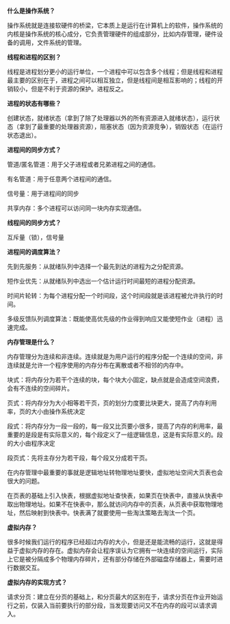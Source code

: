 **什么是操作系统？**

操作系统就是连接软硬件的桥梁，它本质上是运行在计算机上的软件，操作系统的内核是操作系统的核心成分，它负责管理硬件的组成部分，比如内存管理，硬件设备的调用，文件系统的管理。

**线程和进程的区别？**

线程是进程划分更小的运行单位，一个进程中可以包含多个线程；但是线程和进程最主要的区别在于，进程之间可以相互独立，但是线程间是相互影响的；线程的开销较小，但是不利于资源的保护。进程反之。

**进程的状态有哪些？**

创建状态，就绪状态（拿到了除了处理器以外的所有资源进入就绪状态），运行状态（拿到了最重要的处理器资源），阻塞状态（因为资源竞争），销毁状态（在运行状态退出）。

**进程间的同步方式？**

管道/匿名管道：用于父子进程或者兄弟进程之间的通信。

有名管道：用于任意两个进程间的通信。

信号量：用于进程间的同步

共享内存：多个进程可以访问同一块内存实现通信。

**线程间的同步方式？**

互斥量（锁），信号量

**进程间的调度算法？**

先到先服务：从就绪队列中选择一个最先到达的进程为之分配资源。

短作业优先：从就绪队列中选出一个估计运行时间最短的进程分配资源。

时间片轮转：为每个进程分配一个时间段，这个时间段就是该进程被允许执行的时间。

多级反馈队列调度算法：既能使高优先级的作业得到响应又能使短作业（进程）迅速完成。

**内存管理是什么？**

内存管理分为连续和非连续。连续就是为用户运行的程序分配一个连续的空间，非连续就是允许一个程序使用的内存分布在离散或者不相邻的内存中。

块式：将内存分为若干个连续的块，每个块大小固定，缺点就是会造成空间浪费，会有不连续的空间碎片。

页式：将内存分为大小相等若干页，页的划分力度要比块更大，提高了内存利用率，页的大小由操作系统决定

段式：将内存分为一段一段的，每一段又比页要小很多，提高了内存的利用率，最重要的是段是有实际意义的，每个段定义了一组逻辑信息，这是有实际意义的。段的大小由程序决定

段页式：先将主存分为若干段，每个段又分成若干页。

在内存管理中最重要的事就是逻辑地址转物理地址要快，虚拟地址空间大页表也会很大的问题。

在页表的基础上引入快表，根据虚拟地址查快表，如果页在快表中，直接从快表中取出物理地址。如果不在快表中，那么就访问内存中的页表，从页表中获取物理地址，然后映射到快表中。快表满了就要使用一些淘汰策略去淘汰一个页。

**虚拟内存？**

很多时候我们运行的程序已经超过内存的大小，但是还是能流畅的运行，这就是得益于虚拟内存的存在。虚拟内存会让程序误认为它拥有一块连续的空间运行，实际上它是被分隔成多个物理内存碎片，还有部分存储在外部磁盘存储器上，需要时进行数据交互。

**虚拟内存的实现方式？**

请求分页：建立在分页的基础上，和分页最大的区别在于，请求分页在作业开始运行之前，仅装入当前要执行的部分段，当发现要访问又不在内存的段可以请求调入。

